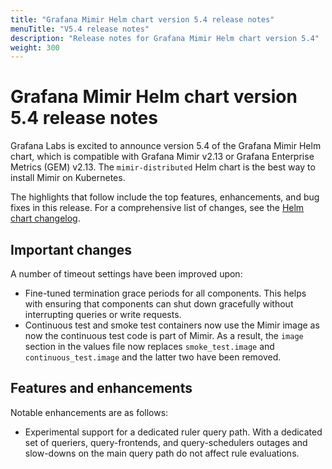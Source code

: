 ```yaml
---
title: "Grafana Mimir Helm chart version 5.4 release notes"
menuTitle: "V5.4 release notes"
description: "Release notes for Grafana Mimir Helm chart version 5.4"
weight: 300
---
```


# Grafana Mimir Helm chart version 5.4 release notes

Grafana Labs is excited to announce version 5.4 of the Grafana Mimir Helm chart, which is compatible with Grafana Mimir v2.13 or Grafana Enterprise Metrics (GEM) v2.13. The `mimir-distributed` Helm chart is the best way to install Mimir on Kubernetes.

The highlights that follow include the top features, enhancements, and bug fixes in this release. For a comprehensive list of changes, see the [Helm chart changelog](https://github.com/grafana/mimir/tree/main/operations/helm/charts/mimir-distributed/CHANGELOG.md).

## Important changes

A number of timeout settings have been improved upon:

- Fine-tuned termination grace periods for all components. This helps with ensuring that components can shut down gracefully without interrupting queries or write requests.
- Continuous test and smoke test containers now use the Mimir image as now the continuous test code is part of Mimir.
  As a result, the `image` section in the values file now replaces `smoke_test.image` and `continuous_test.image` and the latter two have been removed.

## Features and enhancements

Notable enhancements are as follows:

- Experimental support for a dedicated ruler query path. With a dedicated set of queriers, query-frontends, and
  query-schedulers outages and slow-downs on the main query path do not affect rule evaluations.
